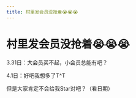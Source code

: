 ```yaml
---
title: 村里发会员没抢着😭😭😭
---
```


# 村里发会员没抢着😭😭😭

3.31日：大会员买不起，小会员总能有吧？

4.1日：好吧我想多了T^T

 但是大家肯定不会给我Star对吧？（看日期）